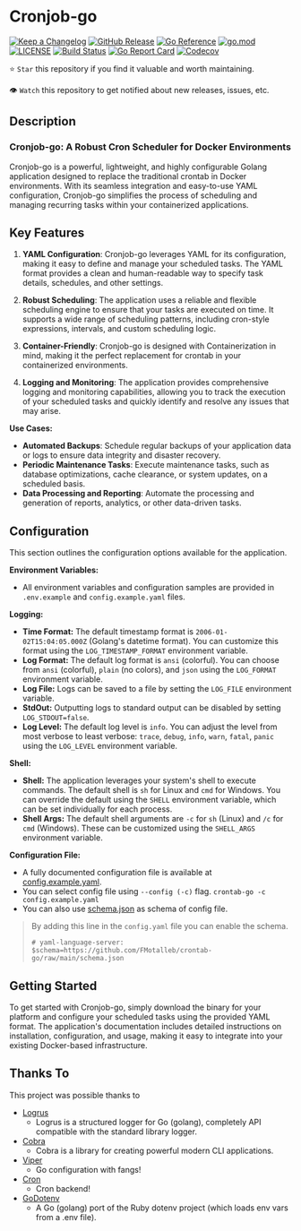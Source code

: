 # Cronjob-go

[![Keep a Changelog](https://img.shields.io/badge/changelog-Keep%20a%20Changelog-%23E05735)](CHANGELOG.md)
[![GitHub Release](https://img.shields.io/github/v/release/FMotalleb/crontab-go)](https://github.com/FMotalleb/crontab-go/releases)
[![Go Reference](https://pkg.go.dev/badge/github.com/FMotalleb/crontab-go.svg)](https://pkg.go.dev/github.com/FMotalleb/crontab-go)
[![go.mod](https://img.shields.io/github/go-mod/go-version/FMotalleb/crontab-go)](go.mod)
[![LICENSE](https://img.shields.io/github/license/FMotalleb/crontab-go)](LICENSE)
[![Build Status](https://img.shields.io/github/actions/workflow/status/FMotalleb/crontab-go/build.yml?branch=main)](https://github.com/FMotalleb/crontab-go/actions?query=workflow%3Abuild+branch%3Amain)
[![Go Report Card](https://goreportcard.com/badge/github.com/FMotalleb/crontab-go)](https://goreportcard.com/report/github.com/FMotalleb/crontab-go)
[![Codecov](https://codecov.io/gh/FMotalleb/crontab-go/branch/main/graph/badge.svg)](https://codecov.io/gh/FMotalleb/crontab-go)

⭐ `Star` this repository if you find it valuable and worth maintaining.

👁 `Watch` this repository to get notified about new releases, issues, etc.

## Description

### Cronjob-go: A Robust Cron Scheduler for Docker Environments

Cronjob-go is a powerful, lightweight, and highly configurable Golang application designed to replace the traditional crontab in Docker environments. With its seamless integration and easy-to-use YAML configuration, Cronjob-go simplifies the process of scheduling and managing recurring tasks within your containerized applications.

## Key Features

1. **YAML Configuration**: Cronjob-go leverages YAML for its configuration, making it easy to define and manage your scheduled tasks. The YAML format provides a clean and human-readable way to specify task details, schedules, and other settings.

2. **Robust Scheduling**: The application uses a reliable and flexible scheduling engine to ensure that your tasks are executed on time. It supports a wide range of scheduling patterns, including cron-style expressions, intervals, and custom scheduling logic.

3. **Container-Friendly**: Cronjob-go is designed with Containerization in mind, making it the perfect replacement for crontab in your containerized environments.

4. **Logging and Monitoring**: The application provides comprehensive logging and monitoring capabilities, allowing you to track the execution of your scheduled tasks and quickly identify and resolve any issues that may arise.

**Use Cases:**

- **Automated Backups**: Schedule regular backups of your application data or logs to ensure data integrity and disaster recovery.
- **Periodic Maintenance Tasks**: Execute maintenance tasks, such as database optimizations, cache clearance, or system updates, on a scheduled basis.
- **Data Processing and Reporting**: Automate the processing and generation of reports, analytics, or other data-driven tasks.

## Configuration

This section outlines the configuration options available for the application.

**Environment Variables:**

- All environment variables and configuration samples are provided in `.env.example` and `config.example.yaml` files.

**Logging:**

- **Time Format:** The default timestamp format is `2006-01-02T15:04:05.000Z` (Golang's datetime format). You can customize this format using the `LOG_TIMESTAMP_FORMAT` environment variable.
- **Log Format:** The default log format is `ansi` (colorful). You can choose from `ansi` (colorful), `plain` (no colors), and `json` using the `LOG_FORMAT` environment variable.
- **Log File:** Logs can be saved to a file by setting the `LOG_FILE` environment variable.
- **StdOut:** Outputting logs to standard output can be disabled by setting `LOG_STDOUT=false`.
- **Log Level:** The default log level is `info`. You can adjust the level from most verbose to least verbose: `trace`, `debug`, `info`, `warn`, `fatal`, `panic` using the `LOG_LEVEL` environment variable.

**Shell:**

- **Shell:** The application leverages your system's shell to execute commands. The default shell is `sh` for Linux and `cmd` for Windows. You can override the default using the `SHELL` environment variable, which can be set individually for each process.
- **Shell Args:** The default shell arguments are `-c` for `sh` (Linux) and `/c` for `cmd` (Windows). These can be customized using the `SHELL_ARGS` environment variable.

**Configuration File:**

- A fully documented configuration file is available at [config.example.yaml](config.example.yaml).
- You can select config file using `--config (-c)` flag. `crontab-go -c config.example.yaml`
- You can also use [schema.json](/raw/main/schema.json) as schema of config file.

> By adding this line in the `config.yaml` file you can enable the schema.
>
> `# yaml-language-server: $schema=https://github.com/FMotalleb/crontab-go/raw/main/schema.json`

## Getting Started

To get started with Cronjob-go, simply download the binary for your platform and configure your scheduled tasks using the provided YAML format. The application's documentation includes detailed instructions on installation, configuration, and usage, making it easy to integrate into your existing Docker-based infrastructure.

## Thanks To

This project was possible thanks to

- [Logrus](https://github.com/sirupsen/logrus)
  - Logrus is a structured logger for Go (golang), completely API compatible with the standard library logger.
- [Cobra](https://github.com/spf13/cobra)
  - Cobra is a library for creating powerful modern CLI applications.
- [Viper](https://github.com/spf13/viper)
  - Go configuration with fangs!
- [Cron](https://github.com/robfig/cron)
  - Cron backend!
- [GoDotenv](https://github.com/joho/godotenv)
  - A Go (golang) port of the Ruby dotenv project (which loads env vars from a .env file).
